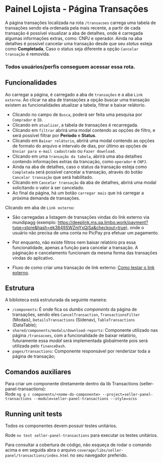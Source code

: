 # Painel Lojista - Página Transações

A página transações localizada na rota `/transacoes` carrega uma tabela de transações sendo ela ordenada pela mais recente, a partir de cada transação é possível visualizar a aba de detalhes, onde é carregada algumas informações extras, como: CNPJ e operador. Ainda na aba detalhes é possível cancelar uma transação desde que seu <i>status</i> esteja como <b>Completada</b>, Caso o status seja diferente a opção `Cancelar transação` é removida.

### Todos usuários/perfis conseguem acessar essa rota.

## Funcionalidades

Ao carregar a página, é carregado a aba de `transações` e a aba `Link externo`.
Ao clicar na aba de transaçōes a opção buscar uma transação existem as funcionalidades atualizar a tabela, filtrar e baixar relátorio.

-   Clicando no campo de `Busca`, poderá ser feita uma pesquisa por `Comprador` e `ID`.
-   Clicando em `atualizar`, a tabela de transações é recarregada.
-   Clicando em `filtrar` abrirá uma modal contendo as opções de filtro, e será possível filtrar por <b>Período</b> e <b>Status</b>.
-   Clicando em `Baixar relátorio`, abrirá uma modal contendo as opções de formato do arquivo e intervalo de dias, por último as opções de `Enviar para e-mail cadastrado` ou `Fazer download`.
-   Clicando em uma `transação da tabela`, abrirá uma aba detalhes contendo informações extras da trancação, como `operador` e `CNPJ`.
-   Ainda na aba de detalhes, caso o status da transação esteja como `Completada` será possível cancelar a transação, através do botão `Cancelar transação` que será habilitado.
-   Clicando em `Cancelar transação` da aba de detalhes, abrirá uma modal solicitando o valor à ser cancelado.
-   Ao final da página, há um botão `carregar mais` que irá carregar a próxima demanda de transações.

Clicando em aba de `Link externo`:

-   São carregadas a listagem de transaçōes vindas do link externo via mundipagg (exemplo: https://deeplink.ms.qa.limbo.work/payment?type=store&hash=ek3849SWZmYxQjSa&checkout=true), onde o usuário não precisa de uma conta no PicPay pra efetuar um pagamento.

-   Por enquanto, não existe filtros nem baixar relatório pra essa funcionalidade, apenas a função para cancelar a transação.
    A páginação e cancelamento funcionam da mesma forma das transaçōes vindas do aplicativo.

-   Fluxo de como criar uma transação de link externo:
    [Como testar o link externo](https://picpay.atlassian.net/wiki/spaces/TRAN/pages/883098462/Como+testar+o+Checkout+externo+Mundipagg+Continue+sem+o+app).

## Estrutura

A biblioteca está estruturada da seguinte maneira:

-   `/components`: É onde fica os <i>dumbs components</i> da página de transações, sendo eles `CancelTransaction`, `TransactionsFilter` (Modais), `DetailsTransactions` (Sidenav), `TableTransactions` (DataTable);
-   `shared/components/modals/download-reports`: Componente utilizado nas página `/transacoes`, com a funcionalidade de baixar relatório, futuramente essa <i>modal</i> será implementada globalmente pois será utilizada pelo `financeDash`.
-   `pages/transactions`: Componente responsável por renderizar toda a página de transação;

## Comandos auxiliares

Para criar um componente diretamente dentro da lib Transactions (seller-panel-transactions):  
Rode `ng g c components/<nome-do-componente> --project=seller-panel-transactions --module=seller-panel-transactions --style=scss`

## Running unit tests

Todos os componentes devem possuir testes unitários.

Rode `nx test seller-panel-transactions` para executar os testes unitários.

Para consultar a cobertura de código, não esqueça de rodar o comando acima e em seguida abra o arquivo `coverage/libs/seller-panel/transactions/index.html` no seu navegador preferido.
